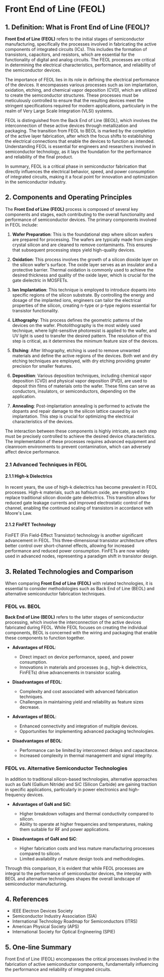 # Front End of Line (FEOL)

## 1. Definition: What is **Front End of Line (FEOL)**?

**Front End of Line (FEOL)** refers to the initial stages of semiconductor manufacturing, specifically the processes involved in fabricating the active components of integrated circuits (ICs). This includes the formation of transistors, capacitors, and resistors, which are essential for the functionality of digital and analog circuits. The FEOL processes are critical in determining the electrical characteristics, performance, and reliability of the semiconductor devices. 

The importance of FEOL lies in its role in defining the electrical performance of the devices. It encompasses various processes such as ion implantation, oxidation, etching, and chemical vapor deposition (CVD), which are utilized to create the semiconductor structures. These processes must be meticulously controlled to ensure that the resulting devices meet the stringent specifications required for modern applications, particularly in the realm of Very Large Scale Integration (VLSI) systems.

FEOL is distinguished from the Back End of Line (BEOL), which involves the interconnection of these active devices through metallization and packaging. The transition from FEOL to BEOL is marked by the completion of the active layer fabrication, after which the focus shifts to establishing the electrical connections that enable the devices to function as intended. Understanding FEOL is essential for engineers and researchers involved in semiconductor technology, as it lays the foundation for the performance and reliability of the final product.

In summary, FEOL is a critical phase in semiconductor fabrication that directly influences the electrical behavior, speed, and power consumption of integrated circuits, making it a focal point for innovation and optimization in the semiconductor industry.

## 2. Components and Operating Principles

The **Front End of Line (FEOL)** process is composed of several key components and stages, each contributing to the overall functionality and performance of semiconductor devices. The primary components involved in FEOL include:

1. **Wafer Preparation**: This is the foundational step where silicon wafers are prepared for processing. The wafers are typically made from single-crystal silicon and are cleaned to remove contaminants. This ensures that subsequent processing steps yield high-quality devices.

2. **Oxidation**: This process involves the growth of a silicon dioxide layer on the silicon wafer's surface. The oxide layer serves as an insulator and a protective barrier. Thermal oxidation is commonly used to achieve the desired thickness and quality of the oxide layer, which is crucial for the gate dielectric in MOSFETs.

3. **Ion Implantation**: This technique is employed to introduce dopants into specific regions of the silicon substrate. By controlling the energy and dosage of the implanted ions, engineers can tailor the electrical properties of the silicon, creating n-type or p-type regions essential for transistor functionality.

4. **Lithography**: This process defines the geometric patterns of the devices on the wafer. Photolithography is the most widely used technique, where light-sensitive photoresist is applied to the wafer, and UV light is used to transfer the desired pattern. The resolution of this step is critical, as it determines the minimum feature size of the devices.

5. **Etching**: After lithography, etching is used to remove unwanted materials and define the active regions of the devices. Both wet and dry etching techniques are employed, with dry etching providing greater precision for smaller features.

6. **Deposition**: Various deposition techniques, including chemical vapor deposition (CVD) and physical vapor deposition (PVD), are used to deposit thin films of materials onto the wafer. These films can serve as conductors, insulators, or semiconductors, depending on the application.

7. **Annealing**: Post-implantation annealing is performed to activate the dopants and repair damage to the silicon lattice caused by ion implantation. This step is crucial for optimizing the electrical characteristics of the devices.

The interaction between these components is highly intricate, as each step must be precisely controlled to achieve the desired device characteristics. The implementation of these processes requires advanced equipment and cleanroom environments to prevent contamination, which can adversely affect device performance.

### 2.1 Advanced Techniques in FEOL

#### 2.1.1 High-k Dielectrics

In recent years, the use of high-k dielectrics has become prevalent in FEOL processes. High-k materials, such as hafnium oxide, are employed to replace traditional silicon dioxide gate dielectrics. This transition allows for reduced gate leakage currents and improved electrostatic control of the channel, enabling the continued scaling of transistors in accordance with Moore's Law.

#### 2.1.2 FinFET Technology

FinFET (Fin Field-Effect Transistor) technology is another significant advancement in FEOL. This three-dimensional transistor architecture offers better control over short-channel effects, allowing for increased performance and reduced power consumption. FinFETs are now widely used in advanced nodes, representing a paradigm shift in transistor design.

## 3. Related Technologies and Comparison

When comparing **Front End of Line (FEOL)** with related technologies, it is essential to consider methodologies such as Back End of Line (BEOL) and alternative semiconductor fabrication techniques.

### FEOL vs. BEOL

**Back End of Line (BEOL)** refers to the latter stages of semiconductor processing, which involve the interconnection of the active devices fabricated during FEOL. While FEOL focuses on creating the individual components, BEOL is concerned with the wiring and packaging that enable these components to function together. 

- **Advantages of FEOL**: 
  - Direct impact on device performance, speed, and power consumption.
  - Innovations in materials and processes (e.g., high-k dielectrics, FinFETs) drive advancements in transistor scaling.

- **Disadvantages of FEOL**: 
  - Complexity and cost associated with advanced fabrication techniques.
  - Challenges in maintaining yield and reliability as feature sizes decrease.

- **Advantages of BEOL**: 
  - Enhanced connectivity and integration of multiple devices.
  - Opportunities for implementing advanced packaging technologies.

- **Disadvantages of BEOL**: 
  - Performance can be limited by interconnect delays and capacitance.
  - Increased complexity in thermal management and signal integrity.

### FEOL vs. Alternative Semiconductor Technologies

In addition to traditional silicon-based technologies, alternative approaches such as GaN (Gallium Nitride) and SiC (Silicon Carbide) are gaining traction in specific applications, particularly in power electronics and high-frequency devices.

- **Advantages of GaN and SiC**:
  - Higher breakdown voltages and thermal conductivity compared to silicon.
  - Ability to operate at higher frequencies and temperatures, making them suitable for RF and power applications.

- **Disadvantages of GaN and SiC**:
  - Higher fabrication costs and less mature manufacturing processes compared to silicon.
  - Limited availability of mature design tools and methodologies.

Through this comparison, it is evident that while FEOL processes are integral to the performance of semiconductor devices, the interplay with BEOL and alternative technologies shapes the overall landscape of semiconductor manufacturing.

## 4. References

- IEEE Electron Devices Society
- Semiconductor Industry Association (SIA)
- International Technology Roadmap for Semiconductors (ITRS)
- American Physical Society (APS)
- International Society for Optical Engineering (SPIE)

## 5. One-line Summary

Front End of Line (FEOL) encompasses the critical processes involved in the fabrication of active semiconductor components, fundamentally influencing the performance and reliability of integrated circuits.